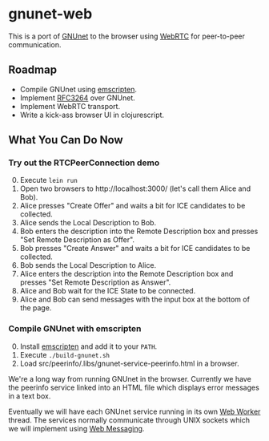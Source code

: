 gnunet-web
==========

This is a port of [GNUnet] to the browser using [WebRTC] for peer-to-peer
communication.

Roadmap
-------
* Compile GNUnet using [emscripten].
* Implement [RFC3264] over GNUnet.
* Implement WebRTC transport.
* Write a kick-ass browser UI in clojurescript.

What You Can Do Now
-------------------

### Try out the RTCPeerConnection demo ###
0. Execute `lein run`
1. Open two browsers to http://localhost:3000/ (let's call them Alice and Bob).
2. Alice presses "Create Offer" and waits a bit for ICE candidates to be
   collected.
3. Alice sends the Local Description to Bob.
4. Bob enters the description into the Remote Description box and presses
   "Set Remote Description as Offer".
5. Bob presses "Create Answer" and waits a bit for ICE candidates to be
   collected.
6. Bob sends the Local Description to Alice.
7. Alice enters the description into the Remote Description box and presses
   "Set Remote Description as Answer".
8. Alice and Bob wait for the ICE State to be connected.
9. Alice and Bob can send messages with the input box at the bottom of the page.

### Compile GNUnet with emscripten ###
0. Install [emscripten] and add it to your `PATH`.
1. Execute `./build-gnunet.sh`
2. Load src/peerinfo/.libs/gnunet-service-peerinfo.html in a browser.

We're a long way from running GNUnet in the browser. Currently we have the
peerinfo service linked into an HTML file which displays error messages in a
text box.

Eventually we will have each GNUnet service running in its own [Web Worker]
thread. The services normally communicate through UNIX sockets which we will
implement using [Web Messaging].

  [gnunet]: https://gnunet.org
  [webrtc]: http://www.webrtc.org
  [emscripten]: https://github.com/kripken/emscripten
  [rfc3264]: http://www.ietf.org/rfc/rfc3264.txt
  [web worker]: http://www.w3.org/TR/workers/
  [web messaging]: http://www.w3.org/TR/webmessaging/
